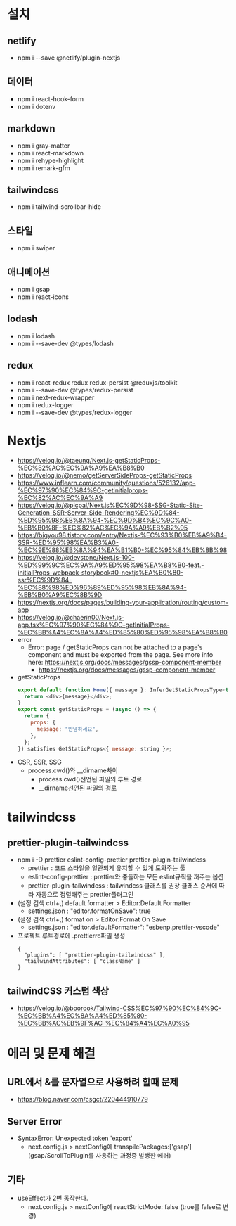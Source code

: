 # 설치

## netlify

- npm i --save @netlify/plugin-nextjs

## 데이터

- npm i react-hook-form
- npm i dotenv

## markdown

- npm i gray-matter
- npm i react-markdown
- npm i rehype-highlight
- npm i remark-gfm

## tailwindcss

- npm i tailwind-scrollbar-hide

## 스타일

- npm i swiper

## 애니메이션

- npm i gsap
- npm i react-icons

## lodash

- npm i lodash
- npm i --save-dev @types/lodash

## redux

- npm i react-redux redux redux-persist @reduxjs/toolkit
- npm i --save-dev @types/redux-persist
- npm i next-redux-wrapper
- npm i redux-logger
- npm i --save-dev @types/redux-logger

# Nextjs

- https://velog.io/@taeung/Next.js-getStaticProps-%EC%82%AC%EC%9A%A9%EA%B8%B0
- https://velog.io/@nemo/getServerSideProps-getStaticProps
- https://www.inflearn.com/community/questions/526132/app-%EC%97%90%EC%84%9C-getinitialprops-%EC%82%AC%EC%9A%A9
- https://velog.io/@picpal/Next.js%EC%9D%98-SSG-Static-Site-Generation-SSR-Server-Side-Rendering%EC%9D%84-%ED%95%98%EB%8A%94-%EC%9D%B4%EC%9C%A0-%EB%B0%8F-%EC%82%AC%EC%9A%A9%EB%B2%95
- https://bigyou98.tistory.com/entry/Nextjs-%EC%93%B0%EB%A9%B4-SSR-%ED%95%98%EA%B3%A0-%EC%9E%88%EB%8A%94%EA%B1%B0-%EC%95%84%EB%8B%98
- https://velog.io/@devstone/Next.js-100-%ED%99%9C%EC%9A%A9%ED%95%98%EA%B8%B0-feat.-initialProps-webpack-storybook#0-nextjs%EA%B0%80-ssr%EC%9D%84-%EC%88%98%ED%96%89%ED%95%98%EB%8A%94-%EB%B0%A9%EC%8B%9D
- https://nextjs.org/docs/pages/building-your-application/routing/custom-app
- https://velog.io/@chaerin00/Next.js-app.tsx%EC%97%90%EC%84%9C-getInitialProps-%EC%BB%A4%EC%8A%A4%ED%85%80%ED%95%98%EA%B8%B0
- error
  - Error: page / getStaticProps can not be attached to a page's component and must be exported from the page. See more info here: https://nextjs.org/docs/messages/gssp-component-member
    - https://nextjs.org/docs/messages/gssp-component-member
- getStaticProps
  ```js
  export default function Home({ message }: InferGetStaticPropsType<typeof getStaticProps>) {
    return <div>{message}</div>;
  }
  export const getStaticProps = (async () => {
    return {
      props: {
        message: "안녕하세요",
      },
    };
  }) satisfies GetStaticProps<{ message: string }>;
  ```
- CSR, SSR, SSG
  - process.cwd()와 \_\_dirname차이
    - process.cwd()선언된 파일의 루트 경로
    - \_\_dirname선언된 파일의 경로

# tailwindcss

## prettier-plugin-tailwindcss

- npm i -D prettier eslint-config-prettier prettier-plugin-tailwindcss
  - prettier : 코드 스타일을 일관되게 유지할 수 있게 도와주는 툴
  - eslint-config-prettier : prettier와 충돌하는 모든 eslint규칙을 꺼주는 옵션
  - prettier-plugin-tailwindcss : tailwindcss 클래스를 권장 클래스 순서에 따라 자동으로 정렬해주는 prettier플러그인
- (설정 검색 ctrl+,) default formatter > Editor:Default Formatter
  - settings.json : "editor.formatOnSave": true
- (설정 검색 ctrl+,) format on > Editor:Format On Save
  - settings.json : "editor.defaultFormatter": "esbenp.prettier-vscode"
- 프로젝트 루트경로에 .prettierrc파일 생성
  ```
  {
    "plugins": [ "prettier-plugin-tailwindcss" ],
    "tailwindAttributes": [ "className" ]
  }
  ```

## tailwindCSS 커스텀 색상

- https://velog.io/@boorook/Tailwind-CSS%EC%97%90%EC%84%9C-%EC%BB%A4%EC%8A%A4%ED%85%80-%EC%BB%AC%EB%9F%AC-%EC%84%A4%EC%A0%95

# 에러 및 문제 해결

## URL에서 &를 문자열으로 사용하려 할때 문제

- https://blog.naver.com/csgct/220444910779

## Server Error

<!-- - SyntaxError: Cannot use import statement outside a module
  This error happened while generating the page. Any console logs will be displayed in the terminal window.
  - -->

- SyntaxError: Unexpected token 'export'
  - next.config.js > nextConfig에 transpilePackages:['gsap']
    (gsap/ScrollToPlugin를 사용하는 과정중 발생한 에러)

## 기타

- useEffect가 2번 동작한다.
  - next.config.js > nextConfig에 reactStrictMode: false
    (true를 false로 변경)
